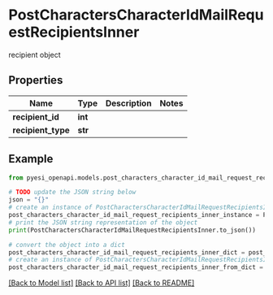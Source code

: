 # PostCharactersCharacterIdMailRequestRecipientsInner

recipient object

## Properties

Name | Type | Description | Notes
------------ | ------------- | ------------- | -------------
**recipient_id** | **int** |  | 
**recipient_type** | **str** |  | 

## Example

```python
from pyesi_openapi.models.post_characters_character_id_mail_request_recipients_inner import PostCharactersCharacterIdMailRequestRecipientsInner

# TODO update the JSON string below
json = "{}"
# create an instance of PostCharactersCharacterIdMailRequestRecipientsInner from a JSON string
post_characters_character_id_mail_request_recipients_inner_instance = PostCharactersCharacterIdMailRequestRecipientsInner.from_json(json)
# print the JSON string representation of the object
print(PostCharactersCharacterIdMailRequestRecipientsInner.to_json())

# convert the object into a dict
post_characters_character_id_mail_request_recipients_inner_dict = post_characters_character_id_mail_request_recipients_inner_instance.to_dict()
# create an instance of PostCharactersCharacterIdMailRequestRecipientsInner from a dict
post_characters_character_id_mail_request_recipients_inner_from_dict = PostCharactersCharacterIdMailRequestRecipientsInner.from_dict(post_characters_character_id_mail_request_recipients_inner_dict)
```
[[Back to Model list]](../README.md#documentation-for-models) [[Back to API list]](../README.md#documentation-for-api-endpoints) [[Back to README]](../README.md)


